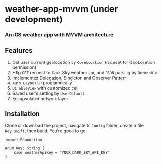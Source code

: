 # weather-app-mvvm (under development)

### An iOS weather app with MVVM architecture

## Features
1. Get user current geolocation by `CoreLocation` (request for GeoLocation permission)
1. Http `GET` request to Dark Sky weather api, and `JSON` parsing by `Decodable`
1. Implemented Delegation, Singleton and Observer Pattern
1. `Auto Layout` UI programtically
1. `UITableView` with customized cell
1. Saved user's setting by `UserDefault`
1. Encapsulated network layer

## Installation
Clone or download the project, navigate to `Config` folder, create a file `Key.swift`, then build. You're good to go.
```
import Foundation

enum Key: String {
    case weatherApiKey = "YOUR_DARK_SKY_API_KEY"
}
```
